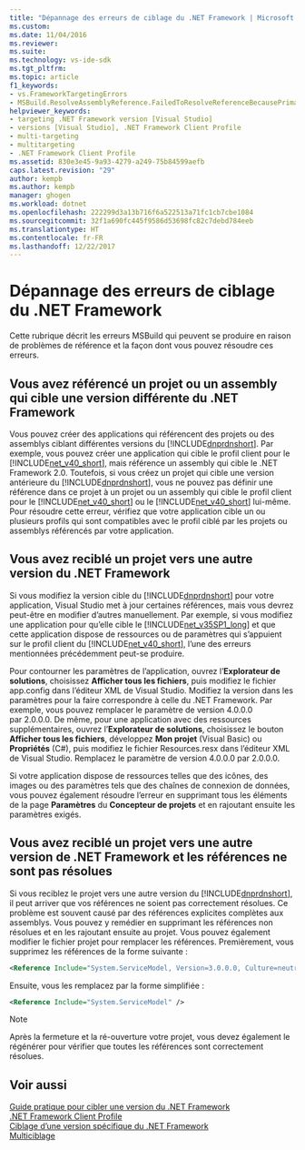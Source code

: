 ```yaml
---
title: "Dépannage des erreurs de ciblage du .NET Framework | Microsoft Docs"
ms.custom: 
ms.date: 11/04/2016
ms.reviewer: 
ms.suite: 
ms.technology: vs-ide-sdk
ms.tgt_pltfrm: 
ms.topic: article
f1_keywords:
- vs.FrameworkTargetingErrors
- MSBuild.ResolveAssemblyReference.FailedToResolveReferenceBecausePrimaryAssemblyInExclusionList
helpviewer_keywords:
- targeting .NET Framework version [Visual Studio]
- versions [Visual Studio], .NET Framework Client Profile
- multi-targeting
- multitargeting
- .NET Framework Client Profile
ms.assetid: 830e3e45-9a93-4279-a249-75b84599aefb
caps.latest.revision: "29"
author: kempb
ms.author: kempb
manager: ghogen
ms.workload: dotnet
ms.openlocfilehash: 222299d3a13b716f6a522513a71fc1cb7cbe1084
ms.sourcegitcommit: 32f1a690fc445f9586d53698fc82c7debd784eeb
ms.translationtype: HT
ms.contentlocale: fr-FR
ms.lasthandoff: 12/22/2017
---
```

# <a name="troubleshooting-net-framework-targeting-errors"></a>Dépannage des erreurs de ciblage du .NET Framework
Cette rubrique décrit les erreurs MSBuild qui peuvent se produire en raison de problèmes de référence et la façon dont vous pouvez résoudre ces erreurs.  
  
## <a name="you-have-referenced-a-project-or-assembly-that-targets-a-different-version-of-the-net-framework"></a>Vous avez référencé un projet ou un assembly qui cible une version différente du .NET Framework  
 Vous pouvez créer des applications qui référencent des projets ou des assemblys ciblant différentes versions du [!INCLUDE[dnprdnshort](../code-quality/includes/dnprdnshort_md.md)]. Par exemple, vous pouvez créer une application qui cible le profil client pour le [!INCLUDE[net_v40_short](../code-quality/includes/net_v40_short_md.md)], mais référence un assembly qui cible le .NET Framework 2.0. Toutefois, si vous créez un projet qui cible une version antérieure du [!INCLUDE[dnprdnshort](../code-quality/includes/dnprdnshort_md.md)], vous ne pouvez pas définir une référence dans ce projet à un projet ou un assembly qui cible le profil client pour le [!INCLUDE[net_v40_short](../code-quality/includes/net_v40_short_md.md)] ou le [!INCLUDE[net_v40_short](../code-quality/includes/net_v40_short_md.md)] lui-même. Pour résoudre cette erreur, vérifiez que votre application cible un ou plusieurs profils qui sont compatibles avec le profil ciblé par les projets ou assemblys référencés par votre application.  
  
## <a name="you-have-re-targeted-a-project-to-a-different-version-of-the-net-framework"></a>Vous avez reciblé un projet vers une autre version du .NET Framework  
 Si vous modifiez la version cible du [!INCLUDE[dnprdnshort](../code-quality/includes/dnprdnshort_md.md)] pour votre application, Visual Studio met à jour certaines références, mais vous devrez peut-être en modifier d’autres manuellement. Par exemple, si vous modifiez une application pour qu’elle cible le [!INCLUDE[net_v35SP1_long](../msbuild/includes/net_v35sp1_long_md.md)] et que cette application dispose de ressources ou de paramètres qui s’appuient sur le profil client du [!INCLUDE[net_v40_short](../code-quality/includes/net_v40_short_md.md)], l’une des erreurs mentionnées précédemment peut-se produire.  
  
 Pour contourner les paramètres de l’application, ouvrez l’**Explorateur de solutions**, choisissez **Afficher tous les fichiers**, puis modifiez le fichier app.config dans l’éditeur XML de Visual Studio. Modifiez la version dans les paramètres pour la faire correspondre à celle du .NET Framework. Par exemple, vous pouvez remplacer le paramètre de version 4.0.0.0 par 2.0.0.0. De même, pour une application avec des ressources supplémentaires, ouvrez l’**Explorateur de solutions**, choisissez le bouton **Afficher tous les fichiers**, développez **Mon projet** (Visual Basic) ou **Propriétés** (C#), puis modifiez le fichier Resources.resx dans l’éditeur XML de Visual Studio. Remplacez le paramètre de version 4.0.0.0 par 2.0.0.0.  
  
 Si votre application dispose de ressources telles que des icônes, des images ou des paramètres tels que des chaînes de connexion de données, vous pouvez également résoudre l’erreur en supprimant tous les éléments de la page **Paramètres** du **Concepteur de projets** et en rajoutant ensuite les paramètres exigés.  
  
## <a name="you-have-re-targeted-a-project-to-a-different-version-of-the-net-framework-and-references-do-not-resolve"></a>Vous avez reciblé un projet vers une autre version de .NET Framework et les références ne sont pas résolues  
 Si vous reciblez le projet vers une autre version du [!INCLUDE[dnprdnshort](../code-quality/includes/dnprdnshort_md.md)], il peut arriver que vos références ne soient pas correctement résolues. Ce problème est souvent causé par des références explicites complètes aux assemblys. Vous pouvez y remédier en supprimant les références non résolues et en les rajoutant ensuite au projet. Vous pouvez également modifier le fichier projet pour remplacer les références. Premièrement, vous supprimez les références de la forme suivante :  
  
```xml  
<Reference Include="System.ServiceModel, Version=3.0.0.0, Culture=neutral, PublicKeyToken=b77a5c561934e089, processorArchitecture=MSIL" />  
```  
  
 Ensuite, vous les remplacez par la forme simplifiée :  
  
```xml  
<Reference Include="System.ServiceModel" />  
```  
  
> [!NOTE]
>  Après la fermeture et la ré-ouverture votre projet, vous devez également le régénérer pour vérifier que toutes les références sont correctement résolues.  
  
## <a name="see-also"></a>Voir aussi  
 [Guide pratique pour cibler une version du .NET Framework](../ide/how-to-target-a-version-of-the-dotnet-framework.md)   
 [.NET Framework Client Profile](/dotnet/framework/deployment/client-profile)   
 [Ciblage d’une version spécifique du .NET Framework](../ide/targeting-a-specific-dotnet-framework-version.md)   
 [Multiciblage](../msbuild/msbuild-multitargeting-overview.md)
